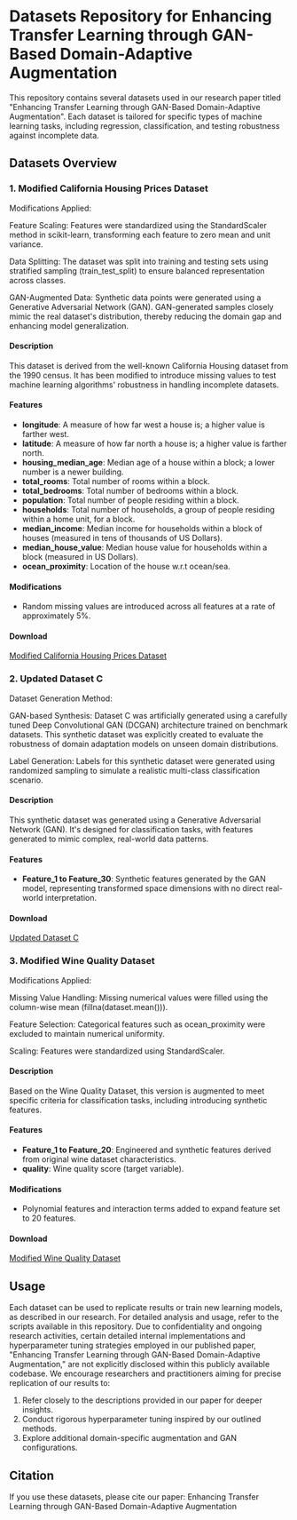 # Datasets Repository for Enhancing Transfer Learning through GAN-Based Domain-Adaptive Augmentation
This repository contains several datasets used in our research paper titled "Enhancing Transfer Learning through GAN-Based Domain-Adaptive Augmentation". Each dataset is tailored for specific types of machine learning tasks, including regression, classification, and testing robustness against incomplete data.

## Datasets Overview

### 1. Modified California Housing Prices Dataset
Modifications Applied:

Feature Scaling: Features were standardized using the StandardScaler method in scikit-learn, transforming each feature to zero mean and unit variance.

Data Splitting: The dataset was split into training and testing sets using stratified sampling (train_test_split) to ensure balanced representation across classes.

GAN-Augmented Data: Synthetic data points were generated using a Generative Adversarial Network (GAN). GAN-generated samples closely mimic the real dataset's distribution, thereby reducing the domain gap and enhancing model generalization.
#### Description
This dataset is derived from the well-known California Housing dataset from the 1990 census. It has been modified to introduce missing values to test machine learning algorithms' robustness in handling incomplete datasets.

#### Features
- **longitude**: A measure of how far west a house is; a higher value is farther west.
- **latitude**: A measure of how far north a house is; a higher value is farther north.
- **housing_median_age**: Median age of a house within a block; a lower number is a newer building.
- **total_rooms**: Total number of rooms within a block.
- **total_bedrooms**: Total number of bedrooms within a block.
- **population**: Total number of people residing within a block.
- **households**: Total number of households, a group of people residing within a home unit, for a block.
- **median_income**: Median income for households within a block of houses (measured in tens of thousands of US Dollars).
- **median_house_value**: Median house value for households within a block (measured in US Dollars).
- **ocean_proximity**: Location of the house w.r.t ocean/sea.

#### Modifications
- Random missing values are introduced across all features at a rate of approximately 5%.

#### Download
[Modified California Housing Prices Dataset](Modified_California_Housing.csv)

### 2. Updated Dataset C
Dataset Generation Method:

GAN-based Synthesis: Dataset C was artificially generated using a carefully tuned Deep Convolutional GAN (DCGAN) architecture trained on benchmark datasets. This synthetic dataset was explicitly created to evaluate the robustness of domain adaptation models on unseen domain distributions.

Label Generation: Labels for this synthetic dataset were generated using randomized sampling to simulate a realistic multi-class classification scenario.
#### Description
This synthetic dataset was generated using a Generative Adversarial Network (GAN). It's designed for classification tasks, with features generated to mimic complex, real-world data patterns.

#### Features
- **Feature_1 to Feature_30**: Synthetic features generated by the GAN model, representing transformed space dimensions with no direct real-world interpretation.

#### Download
[Updated Dataset C](updated_dataset_c.csv)

### 3. Modified Wine Quality Dataset
Modifications Applied:

Missing Value Handling: Missing numerical values were filled using the column-wise mean (fillna(dataset.mean())).

Feature Selection: Categorical features such as ocean_proximity were excluded to maintain numerical uniformity.

Scaling: Features were standardized using StandardScaler.
#### Description
Based on the Wine Quality Dataset, this version is augmented to meet specific criteria for classification tasks, including introducing synthetic features.

#### Features
- **Feature_1 to Feature_20**: Engineered and synthetic features derived from original wine dataset characteristics.
- **quality**: Wine quality score (target variable).

#### Modifications
- Polynomial features and interaction terms added to expand feature set to 20 features.

#### Download
[Modified Wine Quality Dataset](Modified_Wine_Dataset.csv)

## Usage
Each dataset can be used to replicate results or train new learning models, as described in our research. For detailed analysis and usage, refer to the scripts available in this repository.
Due to confidentiality and ongoing research activities, certain detailed internal implementations and hyperparameter tuning strategies employed in our published paper, "Enhancing Transfer Learning through GAN-Based Domain-Adaptive Augmentation," are not explicitly disclosed within this publicly available codebase.
We encourage researchers and practitioners aiming for precise replication of our results to:
1) Refer closely to the descriptions provided in our paper for deeper insights.
2) Conduct rigorous hyperparameter tuning inspired by our outlined methods.
3) Explore additional domain-specific augmentation and GAN configurations.
## Citation
If you use these datasets, please cite our paper: Enhancing Transfer Learning through GAN-Based Domain-Adaptive Augmentation
